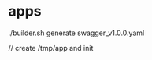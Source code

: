 # apps

./builder.sh generate swagger_v1.0.0.yaml

// create /tmp/app and init

<!-- replace github.com/direktiv/apps/go => /home/jensg/go/src/github.com/direktiv/apps/go -->